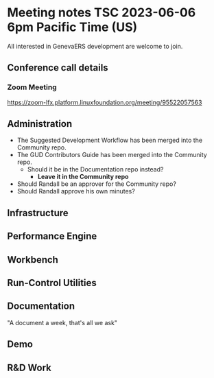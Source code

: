 # Meeting notes TSC 2023-06-06 6pm Pacific Time (US)

All interested in GenevaERS development are welcome to join.

## Conference call details

### Zoom Meeting

https://zoom-lfx.platform.linuxfoundation.org/meeting/95522057563

## Administration
- The Suggested Development Workflow has been merged into the Community repo.
- The GUD Contributors Guide has been merged into the Community repo.
  - Should it be in the Documentation repo instead?   
    - **Leave it in the Community repo**
- Should Randall be an approver for the Community repo? 
- Should Randall approve his own minutes? 

## Infrastructure

## Performance Engine

## Workbench

## Run-Control Utilities 

## Documentation
"A document a week, that's all we ask" 

## Demo

## R&D Work
